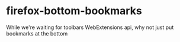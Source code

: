 # firefox-bottom-bookmarks
While we're waiting for toolbars WebExtensions api, why not just put bookmarks at the bottom
